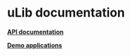 # uLib documentation

[**API documentation**](./api/Readme.md)

[**Demo applications**](../apps/Readme.md)